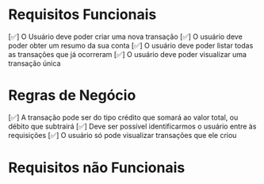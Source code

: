 # Requisitos Funcionais

[✅] O Usuário deve poder criar uma nova transação
[✅] O usuário deve poder obter um resumo da sua conta
[✅] O usuário deve poder listar todas as transações que já ocorreram
[✅] O usuário deve poder visualizar uma transação única

# Regras de Negócio

[✅] A transação pode ser do tipo crédito que somará ao valor total, ou débito que subtrairá
[✅] Deve ser possível identificarmos o usuário entre às requisições
[✅] O usuário só pode visualizar transações que ele criou

# Requisitos não Funcionais

